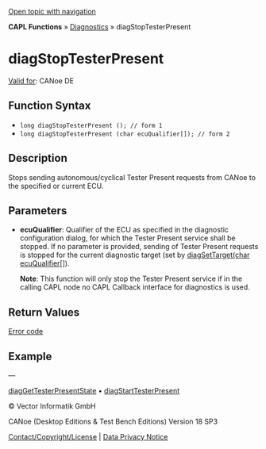 [Open topic with navigation](../../../../../CANoeDEFamily.htm#Topics/CAPLFunctions/Diagnostics/Functions/CAPLfunctionDiagStopTesterPresent.md)

**CAPL Functions** » [Diagnostics](../CAPLfunctionsDiagnosticsOverview.md) » diagStopTesterPresent

# diagStopTesterPresent

[Valid for](../../../Shared/FeatureAvailability.md): CANoe DE

## Function Syntax

- `long diagStopTesterPresent (); // form 1`
- `long diagStopTesterPresent (char ecuQualifier[]); // form 2`

## Description

Stops sending autonomous/cyclical Tester Present requests from CANoe to the specified or current ECU.

## Parameters

- **ecuQualifier**: Qualifier of the ECU as specified in the diagnostic configuration dialog, for which the Tester Present service shall be stopped. If no parameter is provided, sending of Tester Present requests is stopped for the current diagnostic target (set by [diagSetTarget(char ecuQualifier[]](CAPLfunctionDiagSetTarget.htm)).

  **Note**: This function will only stop the Tester Present service if in the calling CAPL node no CAPL Callback interface for diagnostics is used.

## Return Values

[Error code](../CAPLfunctionsDiagnosticsErrorCode.md)

## Example

—

[diagGetTesterPresentState](CAPLfunctionDiagGetTesterPresentState.md) • [diagStartTesterPresent](CAPLfunctionDiagStartTesterPresent.md)

© Vector Informatik GmbH

CANoe (Desktop Editions & Test Bench Editions) Version 18 SP3

[Contact/Copyright/License](../../../Shared/ContactCopyrightLicense.md) | [Data Privacy Notice](https://www.vector.com/int/en/company/get-info/privacy-policy/)